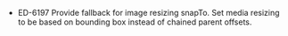 - ED-6197 Provide fallback for image resizing snapTo. Set media resizing to be based on bounding box instead of chained parent offsets.